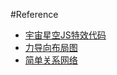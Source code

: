 #Reference

 - [宇宙星空JS特效代码](http://www.codefans.net/jscss/code/4387.shtml)
 - [力导向布局图](http://echarts.baidu.com/doc/example/force.html#macarons)
 - [简单关系网络](http://echarts.baidu.com/doc/example/force1.html)